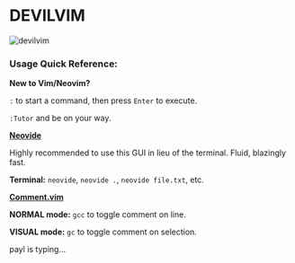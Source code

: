 # DEVILVIM
![devilvim](https://github.com/paylhorse/paylos/assets/74363924/d84c1118-6287-4bc5-8837-63d8262646b5)
### Usage Quick Reference:

**New to Vim/Neovim?**

`:` to start a command, then press `Enter` to execute.

`:Tutor` and be on your way.

[**Neovide**](https://github.com/neovide/neovide)

Highly recommended to use this GUI in lieu of the terminal. Fluid, blazingly fast.

**Terminal:** `neovide`, `neovide .`, `neovide file.txt`, etc.

[**Comment.vim**](https://github.com/numToStr/Comment.nvim)

**NORMAL mode:** `gcc` to toggle comment on line.

**VISUAL mode:** `gc` to toggle comment on selection.

payl is typing...
